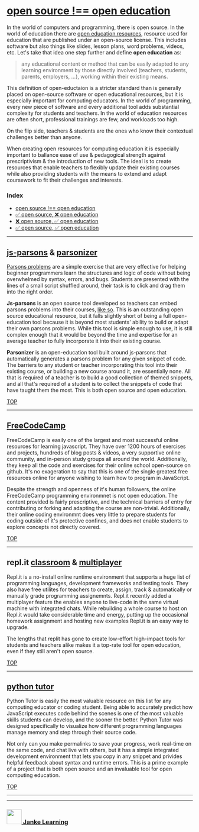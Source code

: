 # [open source !== open education](https://janke-learning.github.io/fosdem-2019/#/open-source-open-education)


In the world of computers and programming, there is open source.  In the world of education there are [open education resources](https://opensource.com/resources/what-open-education), resource used for education that are published under an open-source license.  This includes software but also things like slides, lesson plans, word problems, videos, etc. Let's take that idea one step further and define __open education__ as:

> any educational content or method that can be easily adapted to any learning environment by those directly involved (teachers, students, parents, employers, ...), working within their existing means.

This definition of open-eductaion is a stricter standard than is generally placed on open-source software or open educational resources, but it is especially important for computing educators. In the world of programming, every new piece of software and every additional tool adds substantial complexity for students and teachers.  In the world of education resources are often short, professional trainings are few, and workloads too high.  

On the flip side, teachers & students are the ones who know their contextual challenges better than anyone. 

When creating open resources for computing education it is especially important to ballance ease of use & pedagogical strength against prescriptivism & the introduction of new tools. The ideal is to create resources that enable teachers to flexibly update their existing courses while also providing students with the means to extend and adapt coursework to fit their challenges and interests.

### Index
* [open source !== open education](#js-parsons---parsonizer)
* [:white_check_mark: open source, :x: open education](#freecodecamp) 
* [:x: open source, :white_check_mark: open education](#repl-it-classroom---multiplayer)  
* [:white_check_mark: open source, :white_check_mark: open education](#python-tutor)

---

## [js-parsons](http://js-parsons.github.io/) & [parsonizer](https://janke-learning.github.io/parsonizer/)

[Parsons problems](https://interactivepython.org/runestone/static/sigcse2017/Directives/mixedUp.html) are a simple exercise that are very effective for helping beginner programmers learn the structures and logic of code without being overwhelmed by syntax, errors, and bugs.  Students are presented with the lines of a small script shuffled around, their task is to click and drag them into the right order.

__Js-parsons__ is an open source tool developed so teachers can embed parsons problems into their courses, [like so](https://janke-learning.github.io/parsons-control-flow/).  This is an outstanding open source educational resource, but it falls slightly short of being a full open-education tool because it is beyond most students' ability to build or adapt their own parsons problems.  While this tool is simple enough to use, it is still complex enough that it would be beyond the time and expertise for an average teacher to fully incorporate it into their existing course.

__Parsonizer__ is an open-education tool built around js-parsons that automatically generates a parsons problem for any given snippet of code.  The barriers to any student or teacher incorporating this tool into their existing course, or building a new course around it, are essentially none. All that is required of a teacher is to build a good collection of themed snippets, and all that's required of a student is to collect the snippets of code that have taught them the most.  This is both open source and open education.

[TOP](#)

---

## [FreeCodeCamp](https://www.freecodecamp.org/)

FreeCodeCamp is easily one of the largest and most successful online resources for learning javascript.  They have over 1200 hours of exercises and projects, hundreds of blog posts & videos, a very supportive online community, and in-person study groups all around the world.  Additionally, they keep all the code and exercises for their online school open-source on github.    It's no exageration to say that this is one of the single greatest free resources online for anyone wishing to learn how to program in JavaScript.

Despite the strength and openness of it's human followers, the online FreeCodeCamp programming environmnet is not open education.  The content provided is fairly prescriptive, and the technical barriers of entry for contributing or forking and adapting the course are non-trivial. Additionally, their online coding environmnt does very little to prepare students for coding outside of it's protective confines, and does not enable students to explore concepts not directly covered.  

[TOP](#)

---

## repl.it [classroom](https://repl.it/site/blog/classroomoverview) & [multiplayer](https://repl.it/site/blog/multi)

Repl.it is a no-install online runtime environment that supports a huge list of programming languages, development frameworks and testing tools.  They also have free utilites for teachers to create, assign, track & automatically or manually grade programming assignemnts.  Repl.it recently added a multiplayer feature the enables anyone to live-code in the same virtual machine with integrated chats.  While rebuilding a whole course to host on Repl.it would take considerable time and energy, putting up the occasional homework assignment and hosting new examples Repl.it is an easy way to upgrade.  

The lengths that replit has gone to create low-effort high-impact tools for students and teachers alike makes it a top-rate tool for open education, even if they still aren't open source.

[TOP](#)

---

## [python tutor](http://www.pythontutor.com/)

Python Tutor is easily the most valuable resource on this list for any computing educator or coding student.  Being able to accurately predict how JavaScript executes code behind the scenes is one of the most valuable skills students can develop, and the sooner the better. Python Tutor was designed specifically to visualize how different programming languages manage memory and step through their source code.  

Not only can you make permalinks to save your progress, work real-time on the same code, and chat live with others, but it has a simple integrated development environment that lets you copy in any snippet and privides helpful feedback about syntax and runtime errors.  This is a prime example of a project that is both open source and an invaluable tool for open computing education.

[TOP](#)

___
___
### <a href="http://janke-learning.org" target="_blank"><img src="https://user-images.githubusercontent.com/18554853/50098409-22575780-021c-11e9-99e1-962787adaded.png" width="40" height="40"></img> Janke Learning</a>
